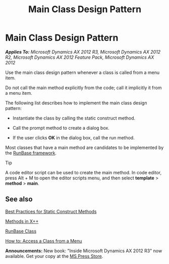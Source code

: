 ﻿---
title: Main Class Design Pattern
TOCTitle: Main
ms:assetid: cb369ea7-2c72-4c45-a7af-6a0f443f003d
ms:mtpsurl: https://msdn.microsoft.com/en-us/library/Aa868593(v=AX.60)
ms:contentKeyID: 35251400
ms.date: 05/18/2015
mtps_version: v=AX.60
---

# Main Class Design Pattern 


_**Applies To:** Microsoft Dynamics AX 2012 R3, Microsoft Dynamics AX 2012 R2, Microsoft Dynamics AX 2012 Feature Pack, Microsoft Dynamics AX 2012_

Use the main class design pattern whenever a class is called from a menu item.

Do not call the main method explicitly from the code; call it implicitly it from a menu item.

The following list describes how to implement the main class design pattern:

  - Instantiate the class by calling the static construct method.

  - Call the prompt method to create a dialog box.

  - If the user clicks **OK** in the dialog box, call the run method.

Most classes that have a main method are candidates to be implemented by the [RunBase framework](runbase-framework.md).


> [!TIP]
> <P>A code editor script can be used to create the main method. In code editor, press Alt + M to open the editor scripts menu, and then select <STRONG>template</STRONG> &gt; <STRONG>method</STRONG> &gt; <STRONG>main</STRONG>.</P>



## See also

[Best Practices for Static Construct Methods](best-practices-for-static-construct-methods.md)

[Methods in X++](methods-in-x.md)

[RunBase Class](https://msdn.microsoft.com/en-us/library/gg822570\(v=ax.60\))

[How to: Access a Class from a Menu](how-to-access-a-class-from-a-menu.md)

  
**Announcements:** New book: "Inside Microsoft Dynamics AX 2012 R3" now available. Get your copy at the [MS Press Store](https://www.microsoftpressstore.com/store/inside-microsoft-dynamics-ax-2012-r3-9780735685109).

